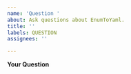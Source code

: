 ```yaml
---
name: 'Question '
about: Ask questions about EnumToYaml.
title: ''
labels: QUESTION
assignees: ''

---
```


**Your Question**
